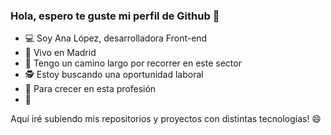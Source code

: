 ### Hola, espero te guste mi perfil de Github 👋

<!--
**Analo-pez/Analo-pez** is a ✨ _special_ ✨ repository because its `README.md` (this file) appears on your GitHub profile.
-->


- 💻 Soy Ana López, desarrolladora Front-end
- 🏡 Vivo en Madrid
- 👣 Tengo un camino largo por recorrer en este sector
- 🕵️‍ Estoy buscando una oportunidad laboral
- 🌱 Para crecer en esta profesión
- 🚀 

Aquí iré subiendo mis repositorios y proyectos con distintas tecnologías! 😄 



